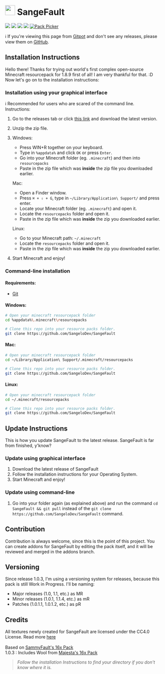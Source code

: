 # <img src="https://raw.githubusercontent.com/SangeloDev/SangeFault/1.8.9/pack.png" width="32"> SangeFault

[![](https://img.shields.io/badge/1.8.9-version-44c62e?style=for-the-badge)](https://minecraft.net) [![](https://img.shields.io/badge/UtilityClient-supported-%23aa4465?style=for-the-badge)](https://uc.gamingcraft.de) [![](https://img.shields.io/badge/LabyMod-supported-%23008FE8?style=for-the-badge)](https://labymod.net)
[![](https://img.shields.io/badge/PlanetMinecraft-visit-%236EC310?style=for-the-badge)](https://www.planetminecraft.com/texture-pack/sangefault-1-8-x-resource-pack/) [![Pack Picker](https://img.shields.io/badge/Customize%20SangeFault-Soon-blue?style=for-the-badge)](https://pack.sangelo.space)

ℹ️ If you're viewing this page from [Gitpot](https://gitpot.dev/sangelo/SangeFault) and don't see any releases, please view them on [GitHub](https://github.com/SangeloDev/SangeFault/releases).

## Installation Instructions
Hello there! Thanks for trying out world's first complex open-source Minecraft resourcepack for 1.8.9 first of all! I am very thankful for that. :D
Now let's go on to the installation instructions:

### Installation using your graphical interface
ℹ️ Recommended for users who are scared of the command line.
Instructions:
1. Go to the releases tab or click [this link](https://github.com/SangeloDev/SangeFault/releases) and download the latest version.
2. Unzip the zip file.
3. Windows:
    - Press WIN+R together on your keyboard.
    - Type in `%appdata%` and click `OK` or press `Enter`.
    - Go into your Minecraft folder (eg. `.minecraft`) and then into `resourcepacks`
    - Paste in the zip file which was **inside** the zip file you downloaded earlier.

   Mac:
    - Open a Finder window.
    - Press `⌘ + ⇧ + G`, type in `~/Library/Application\ Support/` and press enter.
    - Locate your Minecraft folder (eg. `.minecraft`) and open it.
    - Locate the `resourcepacks` folder and open it.
    - Paste in the zip file which was **inside** the zip you downloaded earlier.
   
   Linux:
    - Go to your Minecraft path: `~/.minecraft`
    - Locate the `resourcepacks` folder and open it.
    - Paste in the zip file which was **inside** the zip you downloaded earlier.
4. Start Minecraft and enjoy!

### Command-line installation
#### Requirements:
- [Git](https://git-scm.com/downloads)

#### Windows:
```bash
# Open your minecraft resourcepack folder
cd %appdata%\.minecraft\resourcepacks

# Clone this repo into your resource packs folder.
git clone https://github.com/SangeloDev/SangeFault
```

#### Mac:
```bash
# Open your minecraft resourcepack folder
cd ~/Library/Application\ Support/.minecraft/resourcepacks

# Clone this repo into your resource packs folder.
git clone https://github.com/SangeloDev/SangeFault
```

#### Linux:
```bash
# Open your minecraft resourcepack folder
cd ~/.minecraft/resourcepacks

# Clone this repo into your resource packs folder.
git clone https://github.com/SangeloDev/SangeFault
```

## Update Instructions
This is how you update SangeFault to the latest release. SangeFault is far from finished, y'know?

### Update using graphical interface
1. Download the latest release of SangeFault
2. Follow the installation instructions for your Operating System.
3. Start Minecraft and enjoy!

### Update using command-line
1. Go into your folder again (as explained above) and run the command `cd SangeFault && git pull` instead of the `git clone https://github.com/SangeloDev/SangeFault` command.

## Contribution
Contribution is always welcome, since this is the point of this project. You can create addons for SangeFault by editing the pack itself, and it will be reviewed and merged in the addons branch.

## Versioning
Since release 1.0.3, I'm using a versioning system for releases, because this pack is still Work in Progress.
I'll be naming:
- Major releases (1.0, 1.1, etc.) as MR
- Minor releases (1.0.1, 1.1.4, etc.) as mR
- Patches (1.0.1.1, 1.0.1.2, etc.) as pR

## Credits
All textures newly created for SangeFault are licensed under the CC4.0 License. Read more [here](LICENSE)<br><br>
Based on [SammyFault's 16x Pack](http://www.mediafire.com/file/vrojgs74merz18h/%2521_%25C2%25A72Sammyfault_%25C2%25A7a%255B16x%255D.zip/file)<br>
1.0.3 : Includes Wool from [Majesta's 16x Pack](https://www.mediafire.com/file/m2i4zdffmh4s95z/!++++++++%C2%A75%C2%A7lmajesta+%C2%A78[16x].zip/file)

> *Follow the installation Instructions to find your directory if you don't know where it is.*
